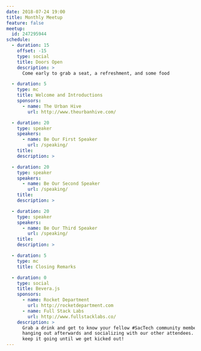 ```yaml
---
date: 2018-07-24 19:00
title: Monthly Meetup
feature: false
meetup:
  id: 247295944
schedule:
  - duration: 15
    offset: -15
    type: social
    title: Doors Open
    description: >
      Come early to grab a seat, a refreshment, and some food

  - duration: 5
    type: mc
    title: Welcome and Introductions
    sponsors:
      - name: The Urban Hive
        url: http://www.theurbanhive.com/

  - duration: 20
    type: speaker
    speakers:
      - name: Be Our First Speaker
        url: /speaking/
    title:
    description: >

  - duration: 20
    type: speaker
    speakers:
      - name: Be Our Second Speaker
        url: /speaking/
    title:
    description: >

  - duration: 20
    type: speaker
    speakers:
      - name: Be Our Third Speaker
        url: /speaking/
    title:
    description: >

  - duration: 5
    type: mc
    title: Closing Remarks

  - duration: 0
    type: social
    title: Bevera.js
    sponsors:
      - name: Rocket Department
        url: http://rocketdepartment.com
      - name: Full Stack Labs
        url: http://www.fullstacklabs.co/
    description: >
      Grab a drink and get to know your fellow #SacTech community members by
      hanging out afterwards and socializing with our other attendees. We'll
      keep it going until we get kicked out!
---
```

